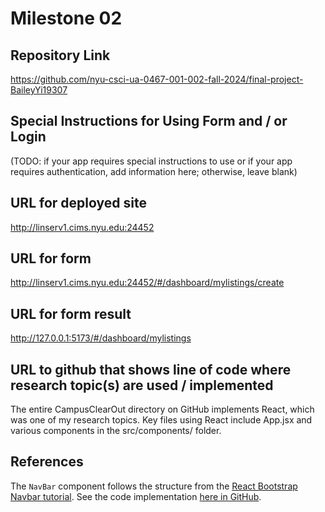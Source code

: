 Milestone 02
===

Repository Link
---
https://github.com/nyu-csci-ua-0467-001-002-fall-2024/final-project-BaileyYi19307

Special Instructions for Using Form and / or Login
---
(TODO: if your app requires special instructions to use or if your app requires authentication, add information here; otherwise, leave blank)

URL for deployed site 
---
http://linserv1.cims.nyu.edu:24452

URL for form 
---
http://linserv1.cims.nyu.edu:24452/#/dashboard/mylistings/create

URL for form result
---
http://127.0.0.1:5173/#/dashboard/mylistings

URL to github that shows line of code where research topic(s) are used / implemented
--- 
The entire CampusClearOut directory on GitHub implements React, which was one of my research topics. Key files using React include App.jsx and various components in the src/components/ folder.

References 
---
The `NavBar` component follows the structure from the [React Bootstrap Navbar tutorial](https://react-bootstrap.netlify.app/docs/components/navbar/#home). See the code implementation [here in GitHub](https://github.com/nyu-csci-ua-0467-001-002-fall-2024/final-project-BaileyYi19307/blob/master/CampusClearOut/src/components/NavBar.jsx#L5-L33).
